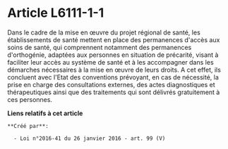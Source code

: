 # Article L6111-1-1

Dans le cadre de la mise en œuvre du projet régional de santé, les établissements de santé mettent en place des permanences
d'accès aux soins de santé, qui comprennent notamment des permanences d'orthogénie, adaptées aux personnes en situation de
précarité, visant à faciliter leur accès au système de santé et à les accompagner dans les démarches nécessaires à la mise en
œuvre de leurs droits. A cet effet, ils concluent avec l'Etat des conventions prévoyant, en cas de nécessité, la prise en
charge des consultations externes, des actes diagnostiques et thérapeutiques ainsi que des traitements qui sont délivrés
gratuitement à ces personnes.

**Liens relatifs à cet article**

	**Créé par**:

	  - Loi n°2016-41 du 26 janvier 2016 - art. 99 (V)
